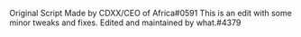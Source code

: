 Original Script Made by CDXX/CEO of Africa#0591
This is an edit with some minor tweaks and fixes.
Edited and maintained by what.#4379
